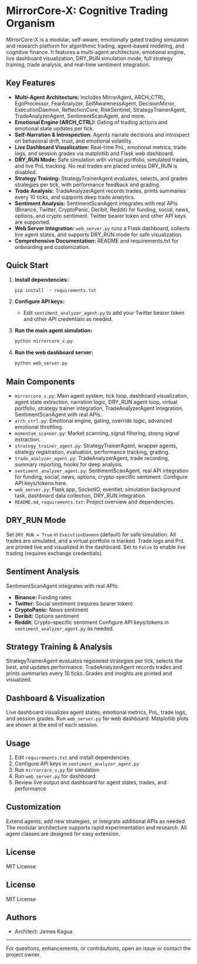 
# MirrorCore-X: Cognitive Trading Organism

MirrorCore-X is a modular, self-aware, emotionally gated trading simulation and research platform for algorithmic trading, agent-based modeling, and cognitive finance. It features a multi-agent architecture, emotional engine, live dashboard visualization, DRY_RUN simulation mode, full strategy training, trade analysis, and real-time sentiment integration.

## Key Features

- **Multi-Agent Architecture:** Includes MirrorAgent, ARCH_CTRL, EgoProcessor, FearAnalyzer, SelfAwarenessAgent, DecisionMirror, ExecutionDaemon, ReflectionCore, RiskSentinel, StrategyTrainerAgent, TradeAnalyzerAgent, SentimentScanAgent, and more.
- **Emotional Engine (ARCH_CTRL):** Gating of trading actions and emotional state updates per tick.
- **Self-Narration & Introspection:** Agents narrate decisions and introspect on behavioral drift, trust, and emotional volatility.
- **Live Dashboard Visualization:** Real-time PnL, emotional metrics, trade logs, and session grades via matplotlib and Flask web dashboard.
- **DRY_RUN Mode:** Safe simulation with virtual portfolio, simulated trades, and live PnL tracking. No real trades are placed unless DRY_RUN is disabled.
- **Strategy Training:** StrategyTrainerAgent evaluates, selects, and grades strategies per tick, with performance feedback and grading.
- **Trade Analysis:** TradeAnalyzerAgent records trades, prints summaries every 10 ticks, and supports deep trade analytics.
- **Sentiment Analysis:** SentimentScanAgent integrates with real APIs (Binance, Twitter, CryptoPanic, Deribit, Reddit) for funding, social, news, options, and crypto sentiment. Twitter bearer token and other API keys are supported.
- **Web Server Integration:** `web_server.py` runs a Flask dashboard, collects live agent states, and supports DRY_RUN mode for safe visualization.
- **Comprehensive Documentation:** README and requirements.txt for onboarding and customization.

## Quick Start

1. **Install dependencies:**
   ```bash
   pip install -r requirements.txt
   ```

2. **Configure API keys:**
   - Edit `sentiment_analyzer_agent.py` to add your Twitter bearer token and other API credentials as needed.

3. **Run the main agent simulation:**
   ```bash
   python mirrorcore_x.py
   ```

4. **Run the web dashboard server:**
   ```bash
   python web_server.py
   ```

## Main Components

- `mirrorcore_x.py`: Main agent system, tick loop, dashboard visualization, agent state extraction, narration logic, DRY_RUN agent loop, virtual portfolio, strategy trainer integration, TradeAnalyzerAgent integration, SentimentScanAgent with real APIs.
- `arch_ctrl.py`: Emotional engine, gating, override logic, advanced emotional throttling.
- `momentum_scanner.py`: Market scanning, signal filtering, strong signal extraction.
- `strategy_trainer_agent.py`: StrategyTrainerAgent, wrapper agents, strategy registration, evaluation, performance tracking, grading.
- `trade_analyzer_agent.py`: TradeAnalyzerAgent, trade recording, summary reporting, hooks for deep analysis.
- `sentiment_analyzer_agent.py`: SentimentScanAgent, real API integration for funding, social, news, options, crypto-specific sentiment. Configure API keys/tokens here.
- `web_server.py`: Flask app, SocketIO, eventlet, simulation background task, dashboard data collection, DRY_RUN integration.
- `README.md`, `requirements.txt`: Project overview and dependencies.

## DRY_RUN Mode

Set `DRY_RUN = True` in `ExecutionDaemon` (default) for safe simulation. All trades are simulated, and a virtual portfolio is tracked. Trade logs and PnL are printed live and visualized in the dashboard. Set to `False` to enable live trading (requires exchange credentials).

## Sentiment Analysis

SentimentScanAgent integrates with real APIs:
- **Binance:** Funding rates
- **Twitter:** Social sentiment (requires bearer token)
- **CryptoPanic:** News sentiment
- **Deribit:** Options sentiment
- **Reddit:** Crypto-specific sentiment
Configure API keys/tokens in `sentiment_analyzer_agent.py` as needed.

## Strategy Training & Analysis

StrategyTrainerAgent evaluates registered strategies per tick, selects the best, and updates performance. TradeAnalyzerAgent records trades and prints summaries every 10 ticks. Grades and insights are printed and visualized.

## Dashboard & Visualization

Live dashboard visualizes agent states, emotional metrics, PnL, trade logs, and session grades. Run `web_server.py` for web dashboard. Matplotlib plots are shown at the end of each session.

## Usage

1. Edit `requirements.txt` and install dependencies
2. Configure API keys in `sentiment_analyzer_agent.py`
3. Run `mirrorcore_x.py` for simulation
4. Run `web_server.py` for dashboard
5. Review live output and dashboard for agent states, trades, and performance

## Customization

Extend agents, add new strategies, or integrate additional APIs as needed. The modular architecture supports rapid experimentation and research. All agent classes are designed for easy extension.

## License

MIT License

## License

MIT License

## Authors

- Architect: James Kagua

---

For questions, enhancements, or contributions, open an issue or contact the project owner.
